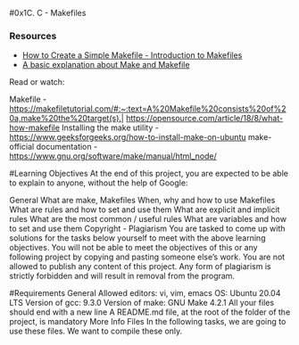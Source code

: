 #0x1C. C - Makefiles


### Resources
* [How to Create a Simple Makefile - Introduction to Makefiles](https://www.youtube.com/watch?v=_r7i5X0rXJk)
* [A basic explanation about Make and Makefile](https://www.youtube.com/watch?v=2V-JjPaDl9k)


Read or watch:

Makefile - https://makefiletutorial.com/#:~:text=A%20Makefile%20consists%20of%20a,make%20the%20target(s).| https://opensource.com/article/18/8/what-how-makefile
Installing the make utility - https://www.geeksforgeeks.org/how-to-install-make-on-ubuntu
make-official documentation - https://www.gnu.org/software/make/manual/html_node/

#Learning Objectives
At the end of this project, you are expected to be able to explain to anyone, without the help of Google:

General
What are make, Makefiles
When, why and how to use Makefiles
What are rules and how to set and use them
What are explicit and implicit rules
What are the most common / useful rules
What are variables and how to set and use them
Copyright - Plagiarism
You are tasked to come up with solutions for the tasks below yourself to meet with the above learning objectives.
You will not be able to meet the objectives of this or any following project by copying and pasting someone else’s work.
You are not allowed to publish any content of this project.
Any form of plagiarism is strictly forbidden and will result in removal from the program.

#Requirements
General
Allowed editors: vi, vim, emacs
OS: Ubuntu 20.04 LTS
Version of gcc: 9.3.0
Version of make: GNU Make 4.2.1
All your files should end with a new line
A README.md file, at the root of the folder of the project, is mandatory
More Info
Files
In the following tasks, we are going to use these files. We want to compile these only.
